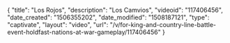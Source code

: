 {
    "title": "Los Rojos",
    "description": "Los Camvios",
    "videoid": "117406456",
    "date_created": "1506355202",
    "date_modified": "1508187121",
    "type": "captivate",
    "layout": "video",
    "url": "\/v\/for-king-and-country-line-battle-event-holdfast-nations-at-war-gameplay\/117406456"
}